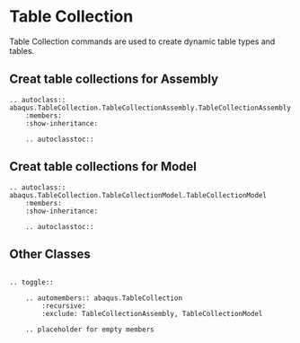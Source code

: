 # Table Collection

Table Collection commands are used to create dynamic table types and tables.

## Creat table collections for Assembly

```{eval-rst}
.. autoclass:: abaqus.TableCollection.TableCollectionAssembly.TableCollectionAssembly
    :members:
    :show-inheritance:

    .. autoclasstoc::
```

## Creat table collections for Model

```{eval-rst}
.. autoclass:: abaqus.TableCollection.TableCollectionModel.TableCollectionModel
    :members:
    :show-inheritance:

    .. autoclasstoc::
```

## Other Classes

```{eval-rst}

.. toggle::

    .. automembers:: abaqus.TableCollection
        :recursive:
        :exclude: TableCollectionAssembly, TableCollectionModel

    .. placeholder for empty members
```
